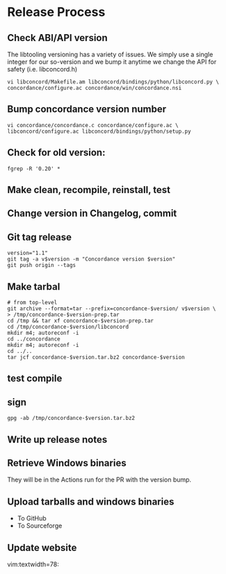 # Release Process

## Check ABI/API version

The libtooling versioning has a variety of issues. We simply use a single
integer for our so-version and we bump it anytime we change the API for
safety (i.e. libconcord.h)

```
vi libconcord/Makefile.am libconcord/bindings/python/libconcord.py \
concordance/configure.ac concordance/win/concordance.nsi
```

## Bump concordance version number

```
vi concordance/concordance.c concordance/configure.ac \
libconcord/configure.ac libconcord/bindings/python/setup.py
```

## Check for old version:

```
fgrep -R '0.20' *
```

## Make clean, recompile, reinstall, test

## Change version in Changelog, commit

## Git tag release

```shell
version="1.1"
git tag -a v$version -m "Concordance version $version"
git push origin --tags
```

## Make tarbal

```
# from top-level
git archive --format=tar --prefix=concordance-$version/ v$version \
> /tmp/concordance-$version-prep.tar
cd /tmp && tar xf concordance-$version-prep.tar
cd /tmp/concordance-$version/libconcord
mkdir m4; autoreconf -i
cd ../concordance
mkdir m4; autoreconf -i
cd ../..
tar jcf concordance-$version.tar.bz2 concordance-$version
```

## test compile

## sign

```shell
gpg -ab /tmp/concordance-$version.tar.bz2
```

## Write up release notes

## Retrieve Windows binaries

They will be in the Actions run for the PR with the version bump.

## Upload tarballs and windows binaries

* To GitHub
* To Sourceforge

## Update website

vim:textwidth=78:
